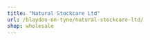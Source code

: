 ```yaml
---
title: "Natural Stockcare Ltd"
url: /blaydon-on-tyne/natural-stockcare-ltd/
shop: wholesale
---
```

